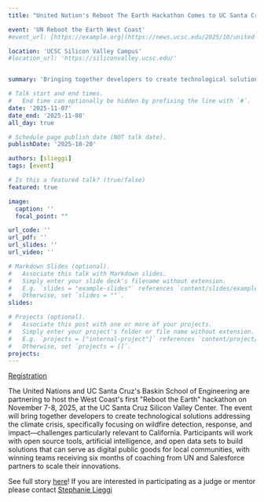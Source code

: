 ```yaml
---
title: "United Nation's Reboot The Earth Hackathon Comes to UC Santa Cruz"

event: 'UN Reboot the Earth West Coast'
#event_url: [https://example.org](https://news.ucsc.edu/2025/10/united-nations-baskin-engineering-reboot-the-earth-hackathon/)

location: 'UCSC Silicon Valley Campus'
#location_url: 'https://siliconvalley.ucsc.edu/'


summary: 'Bringing together developers to create technological solutions to address the climate crisis.'

# Talk start and end times.
#   End time can optionally be hidden by prefixing the line with `#`.
date: '2025-11-07'
date_end: '2025-11-08'
all_day: true

# Schedule page publish date (NOT talk date).
publishDate: '2025-10-20'

authors: [slieggi]
tags: [event]

# Is this a featured talk? (true/false)
featured: true

image:
  caption: ''
  focal_point: ""

url_code: ''
url_pdf: ''
url_slides: ''
url_video: ''

# Markdown Slides (optional).
#   Associate this talk with Markdown slides.
#   Simply enter your slide deck's filename without extension.
#   E.g. `slides = "example-slides"` references `content/slides/example-slides.md`.
#   Otherwise, set `slides = ""`.
slides:

# Projects (optional).
#   Associate this post with one or more of your projects.
#   Simply enter your project's folder or file name without extension.
#   E.g. `projects = ["internal-project"]` references `content/project/deep-learning/index.md`.
#   Otherwise, set `projects = []`.
projects:
---
```


[Registration](https://forms.office.com/pages/responsepage.aspx?id=2zWeD09UYE-9zF6kFubccHmtLSqBYbBDoSCkHgfKhHpUQkJWWTk4R0tXQkxFWEQ0MDBOUTMyWk9JSy4u&route=shorturl)

The United Nations and UC Santa Cruz's Baskin School of Engineering are partnering to host the West Coast's first "Reboot the Earth" hackathon on November 7-8, 2025, at the UC Santa Cruz Silicon Valley Center. The event will bring together developers to create technological solutions addressing the climate crisis, specifically focusing on wildfire detection, response, and impact—challenges particularly relevant to California. Participants will work with open source tools, artificial intelligence, and open data sets to build solutions that can serve as digital public goods for local communities, with winning teams receiving six months of coaching from UN and Salesforce partners to scale their innovations. 

See full story [here](https://news.ucsc.edu/2025/10/united-nations-baskin-engineering-reboot-the-earth-hackathon/)! If you are interested in participating as a judge or mentor please contact [Stephanie Lieggi](mailto:slieggi@ucsc.edu)

